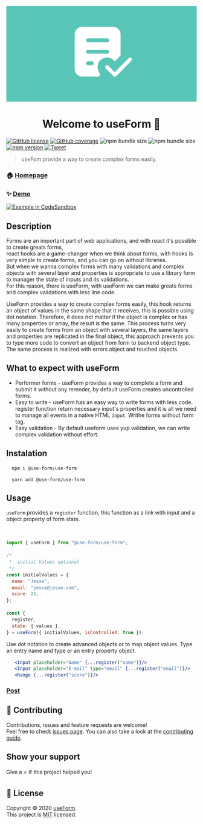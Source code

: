 ![Logo](img/logo3.png)

<h1 align="center">Welcome to useForm 👋</h1>

[![GitHub license](https://img.shields.io/badge/License-mit-green)](https://github.com/Jucian0/useform/blob/master/LICENSE) [![GitHub coverage](https://img.shields.io/badge/coverage-96.8%25-brightgreen)](https://github.com/use-form/use-form/tree/master/test) ![npm bundle size](https://img.shields.io/bundlephobia/min/@use-form/use-form) ![npm bundle size](https://img.shields.io/bundlephobia/minzip/@use-form/use-form) [![npm version](https://img.shields.io/badge/npm-v1.0-ff69b4)](https://www.npmjs.com/package/@use-form/use-form) [![Tweet](https://img.shields.io/twitter/url/http/shields.io.svg?style=social)](https://twitter.com/intent/tweet?text=React+hook+for+forms+and+validations&url=https://github.com/use-form/use-form&hashtags=reactjs,hook,javascript,forms)

> useFom provide a way to create complex forms easily.

### 🏠 [Homepage](https://useform.org)

### ✨ [Demo](https://codesandbox.io/s/useform-2u2ju)

<a href="https://codesandbox.io/s/useform-2u2ju">
  <img width="150" alt="Example in CodeSandbox" src="https://codesandbox.io/static/img/play-codesandbox.svg">
</a>

## Description

Forms are an important part of web applications, and with react it's possible to create greats forms,  
react hooks are a game-changer when we think about forms, with hooks is very simple to create forms, and you can go on without libraries.  
But when we wanna complex forms with many validations and complex objects with several layer and properties is appropriate to use a library form to manager the state of inputs and its validations.  
For this reason, there is useForm, with useForm we can make greats forms and complex validations with less line code.

UseForm provides a way to create complex forms easily, this hook returns an object of values ​​in the same shape that it receives, this is possible using dot notation. Therefore,
it does not matter if the object is complex or has many properties or array,
the result is the same. This process turns very easily to create forms from an object with several layers,
the same layers and properties are replicated in the final object,
this approach prevents you to type more code to convert an object from form to backend object type. The same process is realized with errors object and touched objects.

## What to expect with useForm

- Performer forms - useForm provides a way to complete a form and submit it without any rerender, by default useForm creates uncontrolled forms.
- Easy to write - useForm has an easy way to write forms with less code. register function return necessary input's properties and it is all we need to manage all events in a native HTML `input`. Writhe forms without form tag.
- Easy validation - By default useform uses yup validation, we can write complex validation without effort.

## Instalation

```
  npm i @use-form/use-form
```

```
  yarn add @use-form/use-form
```

## Usage

`useForm` provides a `register` function, this function as a link with input and a object property of form state.

<QuickStartDemo />
<br />

```javascript
import { useForm } from "@use-form/use-form";

/*
 *  initial Values optional
 */
const initialValues = {
  name: "Jesse",
  email: "jesse@jesse.com",
  score: 25,
};

const {
  register,
  state: { values },
} = useForm({ initialValues, isControlled: true });
```

Use dot notation to create advanced objects or to map object values. Type an entry name and type or an entry property object.

```jsx
   <Input placeholder="Name" {...register("name")}/>
   <Input placeholder="E-mail" type="email" {...register("email")}/>
   <Range {...register("score")}/>
```

### [Post](https://dev.to/jucian0/building-forms-with-useform-1cna)

## 🤝 Contributing

Contributions, issues and feature requests are welcome!<br />Feel free to check [issues page](https://github.com/use-form/use-form/issues). You can also take a look at the [contributing guide](https://github.com/Jucian0/use-form/blob/main/CONTRIBUTING.md).

## Show your support

Give a ⭐️ if this project helped you!

## 📝 License

Copyright © 2020 [useForm](https://github.com/use-form).<br />
This project is [MIT](https://github.com/use-form/use-form/blob/53debd6986650f76561795f2069d6eebc5db6c65/LICENSE) licensed.
